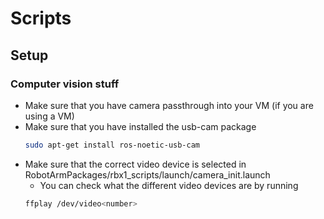 # Scripts
## Setup
### Computer vision stuff
- Make sure that you have camera passthrough into your VM (if you are using
   a VM)
- Make sure that you have installed the usb-cam package
  ```sh
  sudo apt-get install ros-noetic-usb-cam
  ```
- Make sure that the correct video device is selected in RobotArmPackages/rbx1_scripts/launch/camera_init.launch
  - You can check what the different video devices are by running
  ```sh
  ffplay /dev/video<number>
  ```
